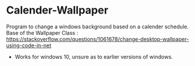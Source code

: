 # Calender-Wallpaper
Program to change a windows background based on a calender schedule.
Base of the Wallpaper Class : https://stackoverflow.com/questions/1061678/change-desktop-wallpaper-using-code-in-net

- Works for windows 10, unsure as to earlier versions of windows.
